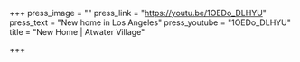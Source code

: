 +++
press_image = ""
press_link = "https://youtu.be/1OEDo_DLHYU"
press_text = "New home in Los Angeles"
press_youtube = "1OEDo_DLHYU"
title = "New Home | Atwater Village"

+++
